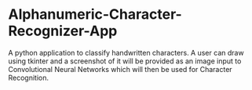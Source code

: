 # Alphanumeric-Character-Recognizer-App
A python application to classify handwritten characters.
A user can draw using tkinter and a screenshot of it will be provided as an image input to Convolutional Neural Networks which will then be used for Character Recognition.
